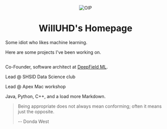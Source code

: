 <div align="center">

![OIP](https://github.com/WillUHD/WillUHD/assets/134638202/ba49e35f-7bf8-41e4-948a-9f359f94a089)

# WillUHD's Homepage

<div align="left">

Some idiot who likes machine learning. 

Here are some projects I've been working on. 

##

Co-Founder, software architect at [DeepField ML](https://github.com/deepfield-ml). 

Lead @ SHSID Data Science club

Lead @ Apex Mac workshop

Java, Python, C++, and a load more Markdown. 

> Being appropriate does not always mean conforming; often it means just the opposite. 
> 
> -- Donda West
